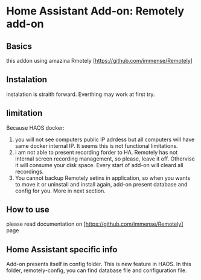 # Home Assistant Add-on: Remotely add-on


## Basics
this addon using amazina Rmotely [https://github.com/immense/Remotely]

## Instalation
instalation is straith forward. Everthing may work at first try.


## limitation
Because HAOS docker:
1) you will not see computers public IP adrdess but all computers will have same docker internal IP. It seems this is not functional limitations.
2) i am not able to present recording forder to HA. Remotely has not internal screen recording management, so please, leave it off. Othervise it will consume your disk space. Every start of add-on will cleard all recordings.
3) You cannot backup Remotely setins in application, so when you wants to move it or uninstall and install again, add-on present database and config for you. More in next section. 

## How to use

please read documentation on [https://github.com/immense/Remotely] page

## Home Assistant specific info
Add-on presents itself in config folder. This is new feature in HAOS. In this folder, remotely-config, you can find database file and configuration file.